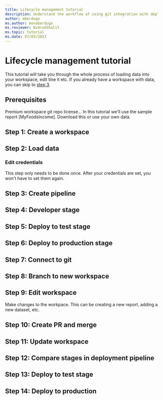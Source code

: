 ```yaml
---
title: Lifecycle management tutorial
description: Understand the workflow of using git integration with deployment pipelines to manage the lifecycle of your apps.
author: mberdugo
ms.author: monaberdugo
ms.reviewer: NimrodShalit
ms.topic: tutorial 
ms.date: 07/03/2023
---
```


# Lifecycle management tutorial

This tutorial will take you through the whole process of loading data into your workspace, edit tine it etc.
If you already have a workspace with data, you can skip to [step 3](#step-3-create-pipeline).

## Prerequisites

Premium workspace
git repo
license...
In this tutorial we'll use the sample report [MyFoodsIncome]. Download this or use your own data.

## Step 1: Create a workspace

## Step 2: Load data

### Edit credentials

This step only needs to be done once. After your credentials are set, you won't have to set them again.

## Step 3: Create pipeline

## Step 4: Developer stage

## Step 5: Deploy to test stage

## Step 6: Deploy to production stage

## Step 7: Connect to git

## Step 8: Branch to new workspace

## Step 9: Edit workspace

Make changes to the workpace. This can be creating a new report, adding a new dataset, etc.

## Step 10: Create PR and merge

## Step 11: Update workspace

## Step 12: Compare stages in deployment pipeline

## Step 13: Deploy to test stage

## Step 14: Deploy to production

